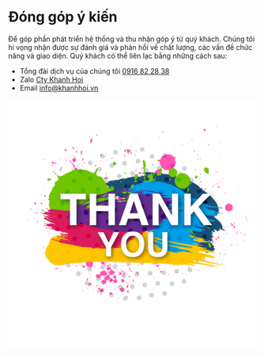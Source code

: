 # Đóng góp ý kiến

Để góp phần phát triển hệ thống và thu nhận góp ý từ quý khách. Chúng tôi hi vọng nhận được sự đánh giá và phản hồi về chất lượng, các vấn đề chức năng và giao diện. Quý khách có thể liên lạc bằng những cách sau:

- Tổng đài dịch vụ của chúng tôi [0916 82 28 38](tel:0916822838)
- Zalo [Cty Khanh Hoi](https://zalo.me/0916822838)
- Email [info@khanhhoi.vn](mailto:info@khanhhoi.vn)

![changpassword](_images/thankyou.png)
